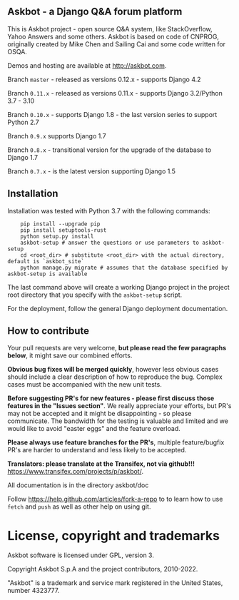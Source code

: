 ## Askbot - a Django Q&A forum platform

This is Askbot project - open source Q&A system, like StackOverflow, Yahoo Answers and some others.
Askbot is based on code of CNPROG, originally created by Mike Chen
and Sailing Cai and some code written for OSQA.

Demos and hosting are available at http://askbot.com.

Branch `master` - released as versions 0.12.x - supports Django 4.2

Branch `0.11.x` - released as versions 0.11.x - supports Django 3.2/Python 3.7 - 3.10

Branch `0.10.x` - supports Django 1.8 - the last version series to support Python 2.7

Branch `0.9.x` supports Django 1.7

Branch `0.8.x` - transitional version for the upgrade of the database to Django 1.7

Branch `0.7.x` - is the latest version supporting Django 1.5


## Installation

Installation was tested with Python 3.7 with the following commands:

        pip install --upgrade pip
        pip install setuptools-rust
        python setup.py install
        askbot-setup # answer the questions or use parameters to askbot-setup
        cd <root_dir> # substitute <root_dir> with the actual directory, default is `askbot_site`
        python manage.py migrate # assumes that the database specified by askbot-setup is available

The last command above will create a working Django project in the project root
directory that you specify with the `askbot-setup` script.

For the deployment, follow the general Django deployment documentation.

## How to contribute

Your pull requests are very welcome, **but please read the few paragraphs below**, it might save our combined efforts.

**Obvious bug fixes will be merged quickly**, however less obvious cases should include a clear description of how to reproduce the bug. Complex cases must be accompanied with the new unit tests.

**Before suggesting PR's for new features - please first discuss those features in the "Issues section"**. We really appreciate your efforts, but PR's may not be accepted and it might be disappointing - so please communicate. The bandwidth for the testing is valuable and limited and we would like to avoid "easter eggs" and the feature overload.

**Please always use feature branches for the PR's**, multiple feature/bugfix PR's are harder to understand and less likely to be accepted.

**Translators: please translate at the Transifex, not via github!!!** https://www.transifex.com/projects/p/askbot/.

All documentation is in the directory askbot/doc

Follow https://help.github.com/articles/fork-a-repo to to learn how to use
`fetch` and `push` as well as other help on using git.

License, copyright and trademarks
=================================
Askbot software is licensed under GPL, version 3.

Copyright Askbot S.p.A and the project contributors, 2010-2022.

"Askbot" is a trademark and service mark registered in the United States, number 4323777.
